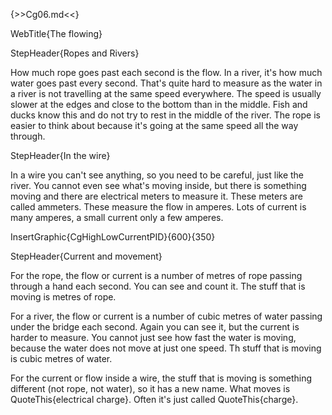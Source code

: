{>>Cg06.md<<}

WebTitle{The flowing}

StepHeader{Ropes and Rivers}

How much rope goes past each second is the flow. In a river, it's how much water goes past every second. That's quite hard to measure as the water in a river is not travelling at the same speed everywhere. The speed is usually slower at the edges and close to the bottom than in the middle. Fish and ducks know this and do not try to rest in the middle of the river. The rope is easier to think about because it's going at the same speed all the way through.

StepHeader{In the wire}

In a wire you can't see anything, so you need to be careful, just like the river. You cannot even see what's moving inside, but there is something moving and there are electrical meters to measure it. These meters are called ammeters. These measure the flow in amperes. Lots of current is many amperes, a small current only a few amperes.

InsertGraphic{CgHighLowCurrentPID}{600}{350}

StepHeader{Current and movement}

For the rope, the flow or current is a number of metres of rope passing through a hand each second. You can see and count it. The stuff that is moving is metres of rope.

For a river, the flow or current is a number of cubic metres of water passing under the bridge each second. Again you can see it, but the current is harder to measure. You cannot just see how fast the water is moving, because the water does not move at just one speed. Th stuff that is moving is cubic metres of water.

For the current or flow inside a wire, the stuff that is moving is something different (not rope, not water), so it has a new name. What moves is QuoteThis{electrical charge}. Often it's just called QuoteThis{charge}.
